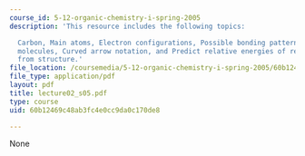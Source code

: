 ```yaml
---
course_id: 5-12-organic-chemistry-i-spring-2005
description: 'This resource includes the following topics:

  Carbon, Main atoms, Electron configurations, Possible bonding patterns, Representing
  molecules, Curved arrow notation, and Predict relative energies of resonance contributors
  from structure.'
file_location: /coursemedia/5-12-organic-chemistry-i-spring-2005/60b12469c48ab3fc4e0cc9da0c170de8_lecture02_s05.pdf
file_type: application/pdf
layout: pdf
title: lecture02_s05.pdf
type: course
uid: 60b12469c48ab3fc4e0cc9da0c170de8

---
```

None